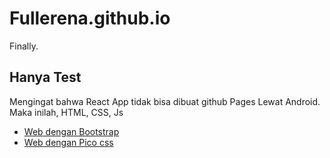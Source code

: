# Fullerena.github.io
Finally.

## Hanya Test

Mengingat bahwa React App tidak bisa dibuat github Pages Lewat
Android. Maka inilah, HTML, CSS, Js

* [Web dengan Bootstrap](https://fullerena.github.io/New.html)
* [Web dengan Pico css](https://fullerena.github.io/404.html)
